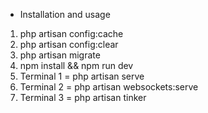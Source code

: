 -   Installation and usage

1. php artisan config:cache
2. php artisan config:clear
3. php artisan migrate
4. npm install && npm run dev
5. Terminal 1 = php artisan serve
6. Terminal 2 = php artisan websockets:serve
7. Terminal 3 = php artisan tinker
